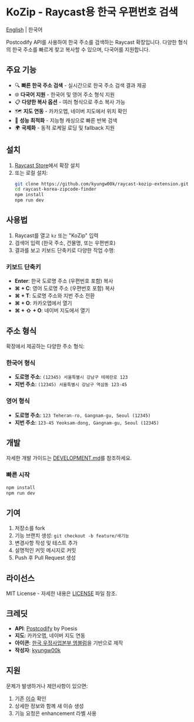 # KoZip - Raycast용 한국 우편번호 검색

[English](README.en.md) | 한국어

Postcodify API를 사용하여 한국 주소를 검색하는 Raycast 확장입니다. 다양한 형식의 한국 주소를 빠르게 찾고 복사할 수 있으며, 다국어를 지원합니다.

## 주요 기능

- 🔍 **빠른 한국 주소 검색** - 실시간으로 한국 주소 검색 결과 제공
- 🌐 **다국어 지원** - 한국어 및 영어 주소 형식 지원
- 📋 **다양한 복사 옵션** - 여러 형식으로 주소 복사 가능
- 🗺️ **지도 연동** - 카카오맵, 네이버 지도에서 위치 확인
- 🚀 **성능 최적화** - 지능형 캐싱으로 빠른 반복 검색
- 🌍 **국제화** - 동적 로케일 로딩 및 fallback 지원

## 설치

1. [Raycast Store](https://raycast.com/store)에서 확장 설치
2. 또는 로컬 설치:
   ```bash
   git clone https://github.com/kyungw00k/raycast-kozip-extension.git
   cd raycast-korea-zipcode-finder
   npm install
   npm run dev
   ```

## 사용법

1. Raycast를 열고 `kz` 또는 "KoZip" 입력
2. 검색어 입력 (한국 주소, 건물명, 또는 우편번호)
3. 결과를 보고 키보드 단축키로 다양한 작업 수행:

### 키보드 단축키

- **Enter**: 한국 도로명 주소 (우편번호 포함) 복사
- **⌘ + C**: 영어 도로명 주소 (우편번호 포함) 복사
- **⌘ + T**: 도로명 주소와 지번 주소 전환
- **⌘ + O**: 카카오맵에서 열기
- **⌘ + ⇧ + O**: 네이버 지도에서 열기

## 주소 형식

확장에서 제공하는 다양한 주소 형식:

### 한국어 형식
- **도로명 주소**: `(12345) 서울특별시 강남구 테헤란로 123`
- **지번 주소**: `(12345) 서울특별시 강남구 역삼동 123-45`

### 영어 형식
- **도로명 주소**: `123 Teheran-ro, Gangnam-gu, Seoul (12345)`
- **지번 주소**: `123-45 Yeoksam-dong, Gangnam-gu, Seoul (12345)`

## 개발

자세한 개발 가이드는 [DEVELOPMENT.md](DEVELOPMENT.md)를 참조하세요.

### 빠른 시작
```bash
npm install
npm run dev
```

## 기여

1. 저장소를 fork
2. 기능 브랜치 생성: `git checkout -b feature/새기능`
3. 변경사항 작성 및 테스트 추가
4. 설명적인 커밋 메시지로 커밋
5. Push 후 Pull Request 생성

## 라이선스

MIT License - 자세한 내용은 [LICENSE](LICENSE) 파일 참조.

## 크레딧

- **API**: [Postcodify](https://postcodify.poesis.kr/) by Poesis
- **지도**: 카카오맵, 네이버 지도 연동
- **아이콘**: [한국 우정사업본부 엠블럼](https://ko.m.wikipedia.org/wiki/%ED%8C%8C%EC%9D%BC:Emblem_of_Korea_Post.svg)을 기반으로 제작
- **작성자**: [kyungw00k](https://github.com/kyungw00k)

## 지원

문제가 발생하거나 제안사항이 있으면:
1. 기존 [이슈](https://github.com/kyungw00k/raycast-kozip-extension/issues) 확인
2. 상세한 정보와 함께 새 이슈 생성
3. 기능 요청은 enhancement 라벨 사용